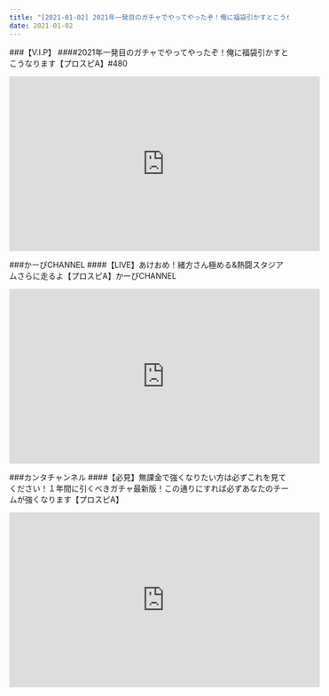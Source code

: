 ```yaml
---
title: "[2021-01-02] 2021年一発目のガチャでやってやったぞ！俺に福袋引かすとこうなります【プロスピA】#480 他"
date: 2021-01-02
---
```

###【V.I.P】
####2021年一発目のガチャでやってやったぞ！俺に福袋引かすとこうなります【プロスピA】#480
<iframe width="560" height="315" src="https://www.youtube.com/embed/7QfrpdMLbn8" frameborder="0" allow="accelerometer; autoplay; clipboard-write; encrypted-media; gyroscope; picture-in-picture" allowfullscreen></iframe>

###かーぴCHANNEL
####【LIVE】あけおめ！緒方さん極める&amp;熱闘スタジアムさらに走るよ【プロスピA】かーぴCHANNEL
<iframe width="560" height="315" src="https://www.youtube.com/embed/rDyGGdoQBoA" frameborder="0" allow="accelerometer; autoplay; clipboard-write; encrypted-media; gyroscope; picture-in-picture" allowfullscreen></iframe>

###カンタチャンネル
####【必見】無課金で強くなりたい方は必ずこれを見てください！１年間に引くべきガチャ最新版！この通りにすれば必ずあなたのチームが強くなります【プロスピA】
<iframe width="560" height="315" src="https://www.youtube.com/embed/xZrNTuYiGL4" frameborder="0" allow="accelerometer; autoplay; clipboard-write; encrypted-media; gyroscope; picture-in-picture" allowfullscreen></iframe>

